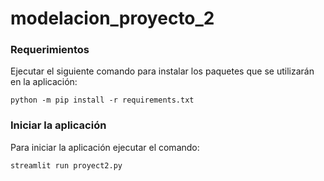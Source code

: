 # modelacion_proyecto_2

### Requerimientos
<p>Ejecutar  el siguiente comando para instalar los paquetes que se utilizarán en la aplicación:</p>
<pre><code>python -m pip install -r requirements.txt</code></pre>

### Iniciar la aplicación
<p>Para iniciar la aplicación ejecutar el comando:</p>
<pre><code>streamlit run proyect2.py</code></pre>
